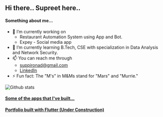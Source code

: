 ## Hi there.. Supreet here..

#### Something about me...

- 🔭 I’m currently working on 
     - Restaurant Automation System using App and Bot.
     - Expey - Social media app
- 🌱 I’m currently learning B.Tech, CSE with specialization in Data Analysis and Network Security.
- 📫 You can reach me through 
     - suppironad@gmail.com
     - [LinkedIn](https://www.linkedin.com/in/supreet-ronad/)
- ⚡ Fun fact: The "M's" in M&Ms stand for "Mars" and "Murrie."



![Github stats](https://github-readme-stats.vercel.app/api?username=SupreetRonad)

#### [Some of the apps that I've built...](https://drive.google.com/drive/folders/1Q_7CsLuHp1WM1Gpf9f7YwWtv8PVWpBsM?usp=sharing)

#### [Portfolio built with Flutter (Under Construction)](https://supreetronad.github.io/web_portal/)

